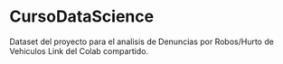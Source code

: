 # CursoDataScience
Dataset del proyecto para el analisis de Denuncias por Robos/Hurto de Vehiculos
Link del Colab compartido.
